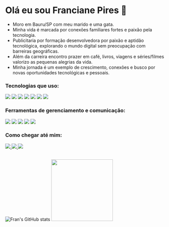 # Olá eu sou Franciane Pires 👋 
<div>
 <ul>
  <li>Moro em Bauru/SP com meu marido e uma gata.</li>
  <li>Minha vida é marcada por conexões familiares fortes e paixão pela tecnologia. </li>
  <li>Publicitaria por formação desenvolvedora por paixão e aptidão tecnológica, explorando o mundo digital sem preocupação com barreiras geográficas.</li>
  <li>Além da carreira encontro prazer em  café, livros, viagens e séries/filmes valorizo as pequenas alegrias da vida.</li>
  <li>Minha jornada é um exemplo de crescimento, conexões e busco por novas oportunidades tecnológicas e pessoais.</li>
 </ul>
</div>


### Tecnologias que uso: 
<div>
 <img src="https://img.shields.io/badge/HTML5-E34F26?style=for-the-badge&logo=html5&logoColor=white">
 <img src="https://img.shields.io/badge/CSS3-1572B6?style=for-the-badge&logo=css3&logoColor=whit">
 <img src="https://img.shields.io/badge/styled--components-DB7093?style=for-the-badge&logo=styled-components&logoColor=white">
 <img src="https://img.shields.io/badge/Tailwind_CSS-38B2AC?style=for-the-badge&logo=tailwind-css&logoColor=white">
 <img src="https://img.shields.io/badge/JavaScript-323330?style=for-the-badge&logo=javascript&logoColor=F7DF1E">
 <img src="https://img.shields.io/badge/TypeScript-007ACC?style=for-the-badge&logo=typescript&logoColor=white">
 <img src="https://img.shields.io/badge/React-20232A?style=for-the-badge&logo=react&logoColor=61DAFB">
</div>

### Ferramentas de gerenciamento e comunicação:
<div> 
 <img src="https://img.shields.io/badge/Trello-0052CC?style=for-the-badge&logo=trello&logoColor=white">
 <img src="https://img.shields.io/badge/Notion-000000?style=for-the-badge&logo=notion&logoColor=white">
 <img src="https://img.shields.io/badge/Airtable-18BFFF?style=for-the-badge&logo=Airtable&logoColor=white">
 <img src="https://img.shields.io/badge/Figma-F24E1E?style=for-the-badge&logo=figma&logoColor=white">
 <img src="https://img.shields.io/badge/Discord-7289DA?style=for-the-badge&logo=discord&logoColor=white">
</div>

### Como chegar até mim: 
<div>
 <a href="mailto:contatofranpires@gmail.com?subject=contato" target="_blank">
  <img src='https://img.shields.io/badge/Gmail-D14836?style=for-the-badge&logo=gmail&logoColor=white'>
 </a>
 <a href="https://www.linkedin.com/in/franciane-pires/" target="_blank">
  <img src="https://img.shields.io/badge/LinkedIn-0077B5?style=for-the-badge&logo=linkedin&logoColor=white">
 </a>
 <a href="https://contate.me/franppires" target="_blank">
  <img src="https://img.shields.io/badge/WhatsApp-25D366?style=for-the-badge&logo=whatsapp&logoColor=white">
 </a>
</div>
<br>

![Fran's GitHub stats](https://github-readme-stats.vercel.app/api?username=Franppires&show_icons=true&theme=radical)
<img height="195px" src="https://github-readme-stats.vercel.app/api/top-langs/?username=Franppires&layout=compact&langs_count=6&theme=tokyonight"/>




